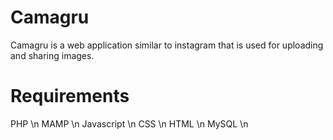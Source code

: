 # Camagru
Camagru is a web application similar to instagram that is used for uploading and sharing images.
# Requirements
PHP \n
MAMP \n
Javascript \n
CSS \n
HTML \n
MySQL \n
